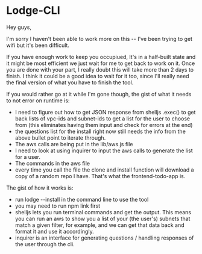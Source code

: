 # Lodge-CLI

Hey guys, 

I'm sorry I haven't been able to work more on this -- I've been trying to get wifi but it's been difficult. 

If you have enough work to keep you occupiued, It's in a half-built state and it might be most efficient we just wait for me to get back to work on it. 
Once you are done with your part, I really doubt this will take more than 2 days to finish. 
I think it could be a good idea to wait for it too, since I'll really need the final version of what you have to finish the tool.


If you would rather go at it while I'm gone though, the gist of what it needs to not error on runtime is:
- I need to figure out how to get JSON response from shelljs .exec() to get back lists of vpc-ids and subnet-ids to get a list for the user to choose from (this eliminates having them input and check for errors at the end)
- the questions list for the install right now still needs the info from the above bullet point to iterate through.
- The aws calls are being put in the lib/aws.js file
- I need to look at using inquirer to input the aws calls to generate the list for a user. 
- The commands in the aws file
- every time you call the file the clone and install function will download a copy of a random repo I have. That's what the frontend-todo-app is. 

The gist of how it works is:
- run lodge --install in the command line to use the tool
- you may need to run npm link first
- shelljs lets you run terminal commands and get the output. This means you can run an aws to show you a list of your (the user's) subnets that match a given filter, for example, and we can get that data back and format it and use it accordingly.
- inquirer is an interface for generating questions / handling responses of the user through the cli. 

